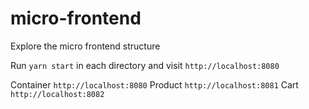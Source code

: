 # micro-frontend
Explore the micro frontend structure

Run `yarn start` in each directory and visit `http://localhost:8080`

Container `http://localhost:8080`
Product `http://localhost:8081`
Cart `http://localhost:8082`
